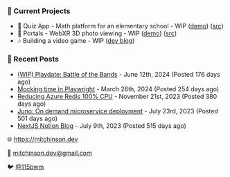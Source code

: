 ### 📌 Current Projects
- 📝 Quiz App - Math platform for an elementary school - WIP ([demo](https://quiz-staging.mitchinson.dev/)) ([src](https://github.com/bmitchinson/budget-entry))
- 📸 Portals - WebXR 3D photo viewing - WIP ([demo](https://portals.mitchinson.dev/)) ([src](https://github.com/bmitchinson/vr-jpg-viewer-webxr))
- 🎶 Building a video game - WIP ([dev blog](https://blog.mitchinson.dev/playdate-dev-one))

### 📝 Recent Posts

- [(WIP) Playdate: Battle of the Bands](https://blog.mitchinson.dev/playdate-dev-one) - June 12th, 2024 (Posted 176 days ago)
- [Mocking time in Playwright](https://blog.mitchinson.dev/playwright-mock-time) - March 26th, 2024 (Posted 254 days ago)
- [Reducing Azure Redis 100% CPU](https://blog.mitchinson.dev/redis-cpu) - November 21st, 2023 (Posted 380 days ago)
- [Juno: On demand microservice deployment](https://blog.mitchinson.dev/juno) - July 23rd, 2023 (Posted 501 days ago)
- [NextJS Notion Blog](https://blog.mitchinson.dev/blog-2023) - July 9th, 2023 (Posted 515 days ago)

🌐 https://mitchinson.dev

💌 mitchinson.dev@gmail.com

🐦 [@115bwm](https://twitter.com/115bwm)